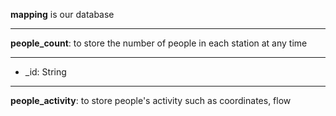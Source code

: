 **mapping** is our database
***
**people_count**: to store the number of people in each station at any time
***
* _id: String
***
**people_activity**: to store people's activity such as coordinates, flow
